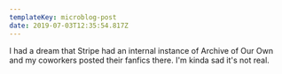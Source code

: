 ```yaml
---
templateKey: microblog-post
date: 2019-07-03T12:35:54.817Z
---
```


I had a dream that Stripe had an internal instance of Archive of Our Own and my coworkers posted their fanfics there. I'm kinda sad it's not real.
